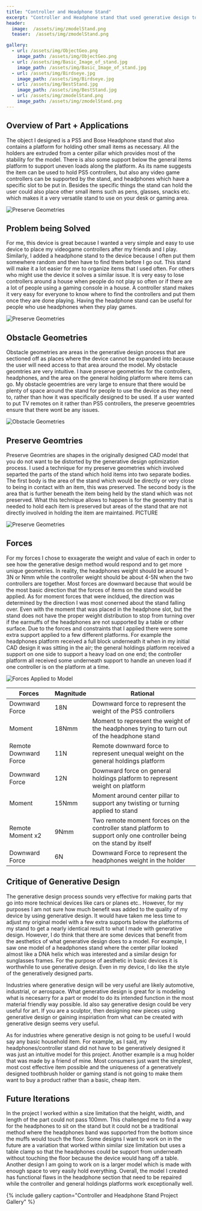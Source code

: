 ```yaml
---
title: "Controller and Headphone Stand"
excerpt: "Controller and Headphone stand that used generative design to find the optimal topology"
header:
  image:  /assets/img/zmodelStand.png
  teaser:  /assets/img/zmodelStand.png

gallery:
  - url: /assets/img/ObjectGeo.png
    image_path: /assets/img/ObjectGeo.png
  - url: /assets/img/Basic_Image_of_stand.jpg
    image_path: /assets/img/Basic_Image_of_stand.jpg
  - url: /assets/img/Birdseye.jpg
    image_path: /assets/img/Birdseye.jpg
  - url: /assets/img/BestStand.jpg
    image_path: /assets/img/BestStand.jpg
  - url: /assets/img/zmodelStand.png
    image_path: /assets/img/zmodelStand.png
---
```


## Overview of Part + Applications
The object I designed is a PS5 and Bose Headphone stand that also contains a platform for holding other small items as necessary. All the holders are extruded from a center pillar which provides most of the stability for the model. There is also some support below the general items platform to support uneven loads along the platform. As its name suggests the item can be used to hold PS5 controllers, but also any video game controllers can be supported by the stand, and headphones which have a specific slot to be put in. Besides the specific things the stand can hold the user could also place other small items such as pens, glasses, snacks etc. which makes it a very versatile stand to use on your desk or gaming area.

![Preserve Geometries](/assets/img/BestStand.jpg)

## Problem being Solved
For me, this device is great because I wanted a very simple and easy to use device to place my videogame controllers after my friends and I play. Similarly, I added a headphone stand to the device because I often put them somewhere random and then have to find them before I go out. This stand will make it a lot easier for me to organize items that I used often. For others who might use the device it solves a similar issue. It is very easy to lose controllers around a house when people do not play so often or if there are a lot of people using a gaming console in a house. A controller stand makes it very easy for everyone to know where to find the controllers and put them once they are done playing. Having the headphone stand can be useful for people who use headphones when they play games.

![Preserve Geometries](/assets/img/Basic_Image_of_stand.jpg)

## Obstacle Geometries
Obstacle geometries are areas in the generative design process that are sectioned off as places where the device cannot be expanded into because the user will need access to that area around the model. My obstacle geomtries are very intuitive. I have preserve geometries for the controllers, headphones, and the area on the general holding platform where items can go. My obstacle geoemtries are very large to ensure that there would be plenty of space around the stand for people to use the device as they need to, rather than how it was specifically designed to be used. If a user wanted to put TV remotes on it rather than PS5 controllers, the preserve geoemtries ensure that there wont be any issues. 

![Obstacle Geometries](/assets/img/ObjectGeo.png)
  
## Preserve Geomtries
Preserve Geomtries are shapes in the originally designed CAD model that you do not want to be distorted by the generative design optimization process. I used a technique for my preserve geometries which involved separted the parts of the stand which hold items into two separate bodies. The first body is the area of the stand which would be directly or very close to being in contact with an item, this was preserved. The second body is the area that is further beneath the item being held by the stand which was not preserved. What this technique allows to happen is for the geoemtry that is needed to hold each item is preserved but areas of the stand that are not directly involved in holding the item are maintained. PICTURE

![Preserve Geometries](/assets/img/Preserve.png)

## Forces
For my forces I chose to exxagerate the weight and value of each in order to see how the generative design method would respond and to get more unique geometries. In reality, the headphones weight should be around 1-3N or Nmm while the controller weight should be about 4-5N when the two controllers are together. Most forces are downward because that would be the most basic direction that the forces of items on the stand would be applied. As for moment forces that were incldued, the direction was determined by the direction I was most conerned about the stand falling over. Even with the moment that was placed in the headphone slot, but the stand does not have the proper weight distribution to stop from turning over if the earmuffs of the headphones are not supported by a table or other surface. Due to the forces and constraints that I applied there were some extra support applied to a few different platforms. For example the headphones platform received a full block underneath it when in my initial CAD design it was sitting in the air; the general holdings platform received a support on one side to support a heavy load on one end; the controller platform all received some underneath support to handle an uneven load if one controller is on the platform at a time.

![Forces Applied to Model](/assets/img/zForces.png)

| Forces | Magnitude | Rational |
| ----------- | ----------- | ----------- |
| Downward Force | 18N | Downward force to represent the weight of the PS5 controllers |
| Moment | 18Nmm | Moment to represent the weight of the headphones trying to turn out of the headphone stand |
| Remote Downward Force | 11N | Remote downward force to represent unequal weight on the general holdings platform |
| Downward Force | 12N | Downward force on general holdings platform to represent weight on platform |
| Moment | 15Nmm | Moment around center pillar to support any twisting or turning applied to stand |
| Remote Moment x2 | 9Nmm | Two remote moment forces on the controller stand platform to support only one controller being on the stand by itself |
| Downward Force | 6N | Downward Force to represent the headphones weight in the holder |

## Critique of Generative Design
The generative design process sounds very effective for making parts that go into more technical devices like cars or planes etc.. However, for my purposes I am not sure how much benefit was added to the quality of my device by using generative design. It would have taken me less time to adjust my original model with a few extra supports below the platforms of my stand to get a nearly identical result to what I made with generative design. However, I do think that there are some devices that benefit from the aesthetics of what generative design does to a model. For example, I saw one model of a headphones stand where the center pillar looked almost like a DNA helix which was interested and a similar design for sunglasses frames. For the purpose of aesthetic in basic devices it is worthwhile to use generative design. Even in my device, I do like the style of the generatively designed parts. 
  
Industries where generative design will be very useful are likely automotive, industrial, or aerospace. What generative design is great for is modeling what is necesarry for a part or model to do its intended function in the most material friendly way possible. Id also say generative design could be very useful for art. If you are a sculptor, then designing new pieces using generative design or gaining inspiriation from what can be created with generative design seems very useful.
  
As for industries where generative design is not going to be useful I would say any basic household item. For example, as I said, my headphones/controller stand did not have to be generatively designed it was just an intuitive model for this project. Another example is a mug holder that was made by a friend of mine. Most consumers just want the simplest, most cost effective item possible and the uniqueness of a generatively designed toothbrush holder or gaming stand is not going to make them want to buy a product rather than a basic, cheap item. 

## Future Iterations
In the project I worked within a size limitation that the height, width, and length of the part could not pass 100mm. This challenged me to find a way for the headphones to sit on the stand but it could not be a traditional method where the headphones band was supported from the bottom since the muffs would touch the floor. Some designs I want to work on in the future are a variation that worked within similar size limitation but uses a table clamp so that the headphones could be support from underneath without touching the floor because the device would hang off a table. Another design I am going to work on is a larger model which is made with enough space to very easily hold everything. Overall, the model I created has functional flaws in the headphone section that need to be repaired while the controller and general holdings platforms work exceptionally well. 



{% include gallery caption="Controller and Headphone Stand Project Gallery" %}
